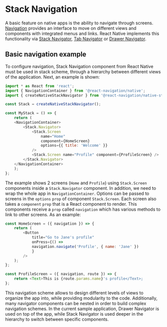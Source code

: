 # Stack Navigation

A basic feature on native apps is the ability to navigate through screens. [Navigation](https://reactnative.dev/docs/navigation) provides an interface to move on different views and components with integrated menus and links. React Native implements this functionality via [Stack Navigator](https://reactnavigation.org/docs/stack-navigator/), [Tab Navigator](https://reactnavigation.org/docs/tab-based-navigation/) or [Drawer Navigator](https://reactnavigation.org/docs/drawer-based-navigation/).

## Basic navigation example

To configure navigation, Stack Navigation component from React Native must be used in stack scheme, through a hierarchy between different views of the application. Next, an example is shown:

```javascript
import * as React from 'react';
import { NavigationContainer } from '@react-navigation/native';
import { createNativeStackNavigator } from '@react-navigation/native-stack';

const Stack = createNativeStackNavigator();

const MyStack = () => {
    return (
    <NavigationContainer>
        <Stack.Navigator>
            <Stack.Screen
                name="Home"
                component={HomeScreen}
                options={{ title: 'Welcome' }}
            />
            <Stack.Screen name="Profile" component={ProfileScreen} />
        </Stack.Navigator>
    </NavigationContainer>
    );
};

```

The example shows 2 screens (`Home` and `Profile`) using `Stack.Screen` components inside a `Stack.Navigator` component. In addition, we need to wrap the whole app in `NavigationContainer`. Options can be passed to screens in the `options` `prop` of component `Stack.Screen`. Each screen also takes a `component` `prop` that is a React component to render. This components receive a `prop` called `navigation` which has various methods to link to other screens. As an example:

```javascript
const HomeScreen = ({ navigation }) => {
    return (
        <Button
            title="Go to Jane's profile"
            onPress={() =>
            navigation.navigate('Profile', { name: 'Jane' })
            }
        />
    );
};

const ProfileScreen = ({ navigation, route }) => {
    return <Text>This is {route.params.name}'s profile</Text>;
};

```

This navigation scheme allows to design different levels of views to organize the app into, while providing modularity to the code. Additionally, many navigator components can be nested in order to build complex navigation schemes. In the current sample application, Drawer Navigator is used on top of the app, while Stack Navigator is used deeper in the hierarchy to switch between specific components.